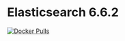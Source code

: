 Elasticsearch 6.6.2
=====================

[![Docker Pulls](https://img.shields.io/docker/pulls/jeduoliveira/lumisportal-stack-httpd.svg)](https://cloud.docker.com/u/jeduoliveira/repository/docker/jeduoliveira/lumisportal-stack-httpd)
